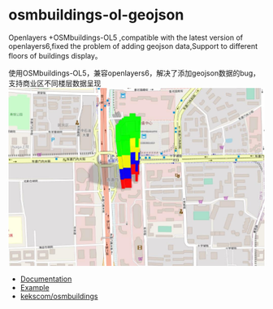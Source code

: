 # osmbuildings-ol-geojson
Openlayers +OSMbuildings-OL5 ,compatible with the latest version of openlayers6,fixed the problem of adding geojson data,Support to different floors of buildings display。


使用OSMbuildings-OL5，兼容openlayers6，解决了添加geojson数据的bug，支持商业区不同楼层数据呈现
![Image text](https://raw.githubusercontent.com/Oyoyoyoyoyoyoyoyo/osmbuildings-ol-geojson/master/data/img/build.jpg)
- [Documentation](https://osmbuildings.org/documentation/)
- [Example](http://osmbuildings.org)
- [kekscom/osmbuildings](https://github.com/kekscom/osmbuildings)

